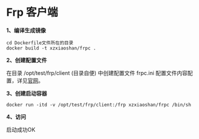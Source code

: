 # Frp 客户端

**1、编译生成镜像**

```
cd Dockerfile文件所在的目录
docker build -t xzxiaoshan/frpc .
```

**2、创建配置文件**

在目录 /opt/test/frp/client (目录自便) 中创建配置文件 frpc.ini
配置文件内容配置，详见[官网](https://github.com/fatedier/frp/blob/master/README_zh.md)。

**3、创建启动容器**

```
docker run -itd -v /opt/test/frp/client:/frp xzxiaoshan/frpc /bin/sh
```

**4、访问**

启动成功OK
